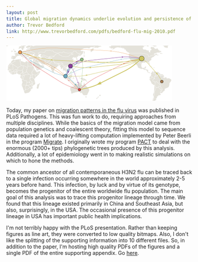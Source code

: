 ```yaml
---
layout: post
title: Global migration dynamics underlie evolution and persistence of human influenza A (H3N2)
author: Trevor Bedford
link: http://www.trevorbedford.com/pdfs/bedford-flu-mig-2010.pdf
---
```


![](images/flumap.png)

Today, my paper on [migration patterns in the flu virus](/pdfs/bedford-flu-mig-2010.pdf) was published in PLoS Pathogens.  This was fun work to do, requiring approaches from multiple disciplines.  While the basics of the migration model came from population genetics and coalescent theory, fitting this model to sequence data required a lot of heavy-lifting computation implemented by Peter Beerli in the program [Migrate](http://popgen.sc.fsu.edu/Migrate-n.html).  I originally wrote my program [PACT](/pact/index.html) to deal with the enormous (2000+ tips) phylogenetic trees produced by this analysis.  Additionally, a lot of epidemiology went in to making realistic simulations on which to hone the methods.

The common ancestor of all contemporaneous H3N2 flu can be traced back to a single infection occurring somewhere in the world approximately 2-5 years before hand.  This infection, by luck and by virtue of its genotype, becomes the progenitor of the entire worldwide flu population.  The main goal of this analysis was to trace this progenitor lineage through time.  We found that this lineage existed primarily in China and Southeast Asia, but also, surprisingly, in the USA.  The occasional presence of this progenitor lineage in USA has important public health implications.

I'm not terribly happy with the PLoS presentation.  Rather than keeping figures as line art, they were converted to low quality bitmaps.  Also, I don't like the splitting of the supporting information into 10 different files.  So, in addition to the paper, I'm hosting high quality PDFs of the figures and a single PDF of the entire supporting appendix.  Go [here](/papers.html).
